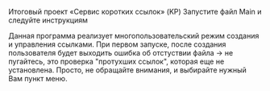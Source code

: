 Итоговый проект «Сервис коротких ссылок» (KP)
Запустите файл Main и следуйте инструкциям

Данная программа реализует многопользовательский режим создания и управления ссылками.
При первом запуске, после создания пользователя будет выходить ошибка об отстуствии файла -> не пугайтесь, это проверка "протухших ссылок", которая еще не установлена.
Просто, не обращайте внимания, и выбирайте нужный Вам пункт меню.
